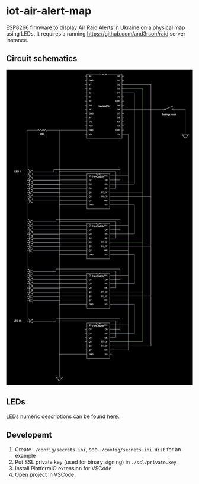 # iot-air-alert-map

ESP8266 firmware to display Air Raid Alerts in Ukraine on a physical map using LEDs.
It requires a running https://github.com/and3rson/raid server instance.

## Circuit schematics

![Circuit](./docs/air-raid-alert-map.drawio.svg)

## LEDs

LEDs numeric descriptions can be found [here](https://github.com/and3rson/raid/blob/8e7a753/raid/updater.go#L44-L68).

## Developemt
1. Create `./config/secrets.ini`, see `./config/secrets.ini.dist` for an example
2. Put SSL private key (used for binary signing) in `./ssl/private.key`
3. Install PlatformIO extension for VSCode
4. Open project in VSCode
